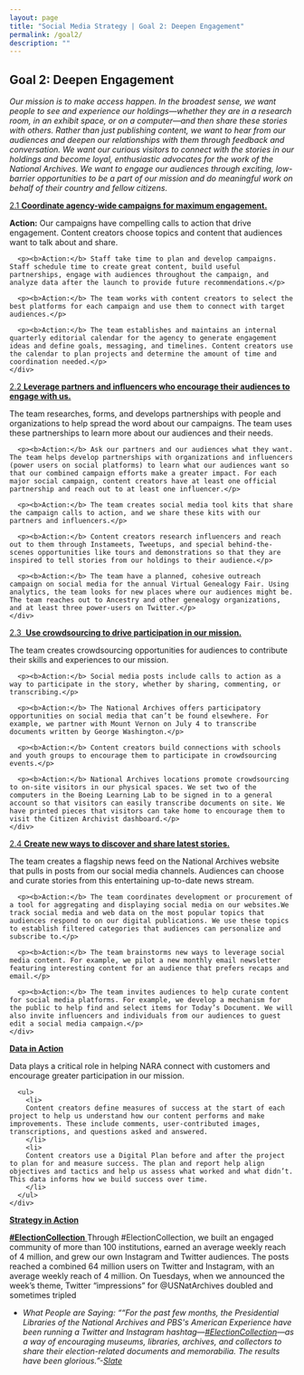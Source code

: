 ```yaml
---
layout: page
title: "Social Media Strategy | Goal 2: Deepen Engagement"
permalink: /goal2/
description: ""
---
```


## Goal 2: Deepen Engagement

<em>Our mission is to make access happen. In the broadest sense, we want people to see and experience our holdings—whether they are in a research room, in an exhibit space, or on a computer—and then share these stories with others. Rather than just publishing content, we want to hear from our audiences and deepen our </em><em>relationships with them through feedback and conversation. We want our curious visitors to connect with the stories in our holdings and become loyal, enthusiastic advocates for the work of the National Archives. We want to engage our audiences through exciting, low-barrier opportunities to be a part of our mission and do meaningful work on behalf of their country and fellow citizens. </em>

<div class="panel-group" id="accordion">

<div class="panel panel-default">
  <div class="panel-heading">
    <div class="panel-title">
      <a data-toggle="collapse" data-parent="#accordion" href="#collapse1">
        2.1 <strong>Coordinate agency-wide campaigns for maximum engagement. </strong>
      </a>
    </div>
  </div>
  <div id="collapse1" class="panel-collapse collapse">
    <div class="panel-body">
      <p><b>Action:</b> Our campaigns have compelling calls to action that drive engagement. Content creators choose topics and content that audiences want to talk about and share.</p>

      <p><b>Action:</b> Staff take time to plan and develop campaigns. Staff schedule time to create great content, build useful partnerships, engage with audiences throughout the campaign, and analyze data after the launch to provide future recommendations.</p>

      <p><b>Action:</b> The team works with content creators to select the best platforms for each campaign and use them to connect with target audiences.</p>

      <p><b>Action:</b> The team establishes and maintains an internal quarterly editorial calendar for the agency to generate engagement ideas and define goals, messaging, and timelines. Content creators use the calendar to plan projects and determine the amount of time and coordination needed.</p>
    </div>
  </div>
</div>




<div class="panel panel-default">
  <div class="panel-heading">
    <div class="panel-title">
      <a data-toggle="collapse" data-parent="#accordion" href="#collapse2">
      2.2 <strong>Leverage partners and influencers who encourage their audiences to engage with us. </strong>
      </a>
    </div>
  </div>
  <div id="collapse2" class="panel-collapse collapse">
    <div class="panel-body">
      <p>The team researches, forms, and develops partnerships with people and organizations to help spread the word about our campaigns. The team uses these partnerships to learn more about our audiences and their needs.</p>

      <p><b>Action:</b> Ask our partners and our audiences what they want. The team helps develop partnerships with organizations and influencers (power users on social platforms) to learn what our audiences want so that our combined campaign efforts make a greater impact. For each major social campaign, content creators have at least one official partnership and reach out to at least one influencer.</p>

      <p><b>Action:</b> The team creates social media tool kits that share the campaign calls to action, and we share these kits with our partners and influencers.</p>

      <p><b>Action:</b> Content creators research influencers and reach out to them through Instameets, Tweetups, and special behind-the-scenes opportunities like tours and demonstrations so that they are inspired to tell stories from our holdings to their audience.</p>

      <p><b>Action:</b> The team have a planned, cohesive outreach campaign on social media for the annual Virtual Genealogy Fair. Using analytics, the team looks for new places where our audiences might be. The team reaches out to Ancestry and other genealogy organizations, and at least three power-users on Twitter.</p>
    </div>
  </div>
</div>



<div class="panel panel-default">
  <div class="panel-heading">
    <div class="panel-title">
      <a data-toggle="collapse" data-parent="#accordion" href="#collapse3">
      2.3 &nbsp;<strong>Use crowdsourcing to drive participation in our mission. </strong>
      </a>
    </div>
  </div>
  <div id="collapse3" class="panel-collapse collapse">
    <div class="panel-body">
      <p>The team creates crowdsourcing opportunities for audiences to contribute their skills and experiences to our mission.</p>

      <p><b>Action:</b> Social media posts include calls to action as a way to participate in the story, whether by sharing, commenting, or transcribing.</p>

      <p><b>Action:</b> The National Archives offers participatory opportunities on social media that can’t be found elsewhere. For example, we partner with Mount Vernon on July 4 to transcribe documents written by George Washington.</p>

      <p><b>Action:</b> Content creators build connections with schools and youth groups to encourage them to participate in crowdsourcing events.</p>

      <p><b>Action:</b> National Archives locations promote crowdsourcing to on-site visitors in our physical spaces. We set two of the computers in the Boeing Learning Lab to be signed in to a general account so that visitors can easily transcribe documents on site. We have printed pieces that visitors can take home to encourage them to visit the Citizen Archivist dashboard.</p>
    </div>
  </div>
</div>




<div class="panel panel-default">
  <div class="panel-heading">
    <div class="panel-title">
      <a data-toggle="collapse" data-parent="#accordion" href="#collapse4">
      2.4 <strong>Create new ways to discover and share latest stories.</strong>
      </a>
    </div>
  </div>
  <div id="collapse4" class="panel-collapse collapse">
    <div class="panel-body">
      <p>The team creates a flagship news feed on the National Archives website that pulls in posts from our social media channels. Audiences can choose and curate stories from this entertaining up-to-date news stream.</p>

      <p><b>Action:</b> The team coordinates development or procurement of a tool for aggregating and displaying social media on our websites.We track social media and web data on the most popular topics that audiences respond to on our digital publications. We use these topics to establish filtered categories that audiences can personalize and subscribe to.</p>

      <p><b>Action:</b> The team brainstorms new ways to leverage social media content. For example, we pilot a new monthly email newsletter featuring interesting content for an audience that prefers recaps and email.</p>

      <p><b>Action:</b> The team invites audiences to help curate content for social media platforms. For example, we develop a mechanism for the public to help find and select items for Today’s Document. We will also invite influencers and individuals from our audiences to guest edit a social media campaign.</p>
    </div>
  </div>
</div>

<div class="panel panel-default">
  <div class="panel-heading">
    <div class="panel-title">
      <a data-toggle="collapse" data-parent="#accordion" href="#collapse5">
      <strong>Data in Action</strong>
      </a>
    </div>
  </div>
  <div id="collapse5" class="panel-collapse collapse">
    <div class="panel-body">
      <p>Data plays a critical role in helping NARA connect with customers and encourage greater participation in our mission.</p>

      <ul>
        <li>
        Content creators define measures of success at the start of each project to help us understand how our content performs and make improvements. These include comments, user-contributed images, transcriptions, and questions asked and answered.
        </li>
        <li>
        Content creators use a Digital Plan before and after the project to plan for and measure success. The plan and report help align objectives and tactics and help us assess what worked and what didn’t. This data informs how we build success over time.
        </li>
      </ul>
    </div>
  </div>
</div>

<div class="panel panel-default">
  <div class="panel-heading">
    <div class="panel-title">
      <a data-toggle="collapse" data-parent="#accordion" href="#collapse6">
        <strong>Strategy in Action</strong>
      </a>
    </div>
  </div>
  <div id="collapse6" class="panel-collapse collapse">
   <div class="panel-body">
        	<p><a href="http://www.archives.gov/calendar/election-collection/" target="_blank"><strong>#ElectionCollection</strong>&nbsp;</a>Through #ElectionCollection, we built an engaged community of more than 100 institutions, earned an average weekly reach of 4 million, and grew our own Instagram and Twitter audiences. The posts reached a combined 64 million users on Twitter and Instagram, with an average weekly reach of 4 million.  On Tuesdays, when we announced the week’s theme, Twitter “impressions” for @USNatArchives doubled and sometimes tripled &nbsp;&nbsp;</p>
	<ul><li><em>What People are Saying: </em><em>““For the past few months, the Presidential Libraries of the National Archives and PBS's American Experience have been running a Twitter and Instagram hashtag—<a href="https://twitter.com/#!/search?q=%23ElectionCollection" target="_blank">#ElectionCollection</a>—as a way of encouraging museums, libraries, archives, and collectors to share their election-related documents and memorabilia. The results have been glorious.”-</em><em><a href="http://www.slate.com/blogs/the_vault/2016/11/08/political_memorabilia_from_past_years_shared_via_electioncollection.html" target="_blank">Slate</a></em></li></ul>
      </div>
    </div>
  </div>
</div>









